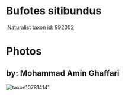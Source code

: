
Bufotes sitibundus
==================
  
[iNaturalist taxon id: 992002](https://www.inaturalist.org/taxa/992002)
# Photos

## by: Mohammad Amin Ghaffari
  
![taxon107814141](https://inaturalist-open-data.s3.amazonaws.com/photos/115555485/medium.jpeg)